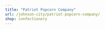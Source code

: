 ```yaml
---
title: "Patriot Popcorn Company"
url: /johnson-city/patriot-popcorn-company/
shop: confectionery
---
```

